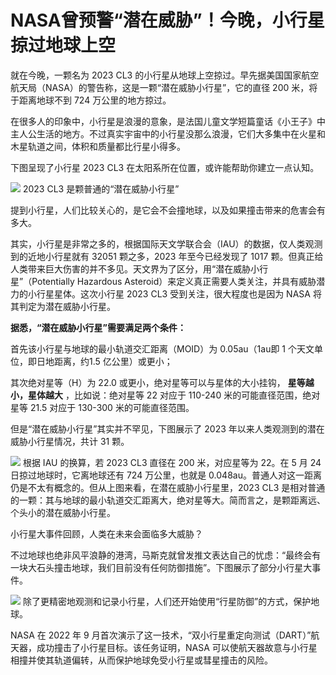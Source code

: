 # NASA曾预警“潜在威胁”！今晚，小行星掠过地球上空

就在今晚，一颗名为 2023 CL3 的小行星从地球上空掠过。早先据美国国家航空航天局（NASA）的警告称，这是一颗“潜在威胁小行星”，它的直径 200
米，将于距离地球不到 724 万公里的地方掠过。

在很多人的印象中，小行星是浪漫的意象，是法国儿童文学短篇童话《小王子》中主人公生活的地方。不过真实宇宙中的小行星没那么浪漫，它们大多集中在火星和木星轨道之间，体积和质量都比行星小得多。

下图呈现了小行星 2023 CL3 在太阳系所在位置，或许能帮助你建立一点认知。

![](https://inews.gtimg.com/om_bt/OIsREgXryRYqPdyyUCsXJSF1VFvJ5_w2RvvMyoACCrVcQAA/1000)
2023 CL3 是颗普通的“潜在威胁小行星”

提到小行星，人们比较关心的，是它会不会撞地球，以及如果撞击带来的危害会有多大。

其实，小行星是非常之多的，根据国际天文学联合会（IAU）的数据，仅人类观测到的近地小行星就有 32051 颗之多，2023 年至今已经发现了 1017
颗。但真正给人类带来巨大伤害的并不多见。天文界为了区分，用“潜在威胁小行星”（Potentially Hazardous
Asteroid）来定义真正需要人类关注，并具有威胁潜力的小行星星体。这次小行星 2023 CL3 受到关注，很大程度也是因为 NASA
将其判定为潜在威胁小行星。

**据悉，“潜在威胁小行星”需要满足两个条件：**

首先该小行星与地球的最小轨道交汇距离（MOID）为 0.05au（1au即 1 个天文单位，即日地距离，约1.5 亿公里）或更小；

其次绝对星等（H）为 22.0 或更小，绝对星等可以与星体的大小挂钩， **星等越小，星体越大** ，比如说：绝对星等 22 对应于 110-240
米的可能直径范围，绝对星等 21.5 对应于 130-300 米的可能直径范围。

但是“潜在威胁小行星”其实并不罕见，下图展示了 2023 年以来人类观测到的潜在威胁小行星情况，共计 31 颗。

![](https://inews.gtimg.com/om_bt/OSfikZG7VFd5indBebxi8oTiwlXtzlyf5X5iXwklulj4oAA/0)
根据 IAU 的换算，若 2023 CL3 直径在 200 米，对应星等为 22。在 5 月 24 日掠过地球时，它离地球还有 724 万公里，也就是
0.048au。普通人对这一距离仍是不太有概念的。但从上图来看，在潜在威胁小行星里，2023 CL3
是相对普通的一颗：其与地球的最小轨道交汇距离大，绝对星等大。简而言之，是颗距离远、个头小的潜在威胁小行星。

小行星大事件回顾，人类在未来会面临多大威胁？

不过地球也绝非风平浪静的港湾，马斯克就曾发推文表达自己的忧虑：“最终会有一块大石头撞击地球，我们目前没有任何防御措施”。下图展示了部分小行星大事件。

![](https://inews.gtimg.com/om_bt/O2eQSVccZcK4jSVP3uxBlgK_WWBDTVl-cIvY7lHWswdF0AA/1000)
除了更精密地观测和记录小行星，人们还开始使用“行星防御”的方式，保护地球。

NASA 在 2022 年 9 月首次演示了这一技术，“双小行星重定向测试（DART）”航天器，成功撞击了小行星目标。该任务证明，NASA
可以使航天器故意与小行星相撞并使其轨道偏转，从而保护地球免受小行星或彗星撞击的风险。

